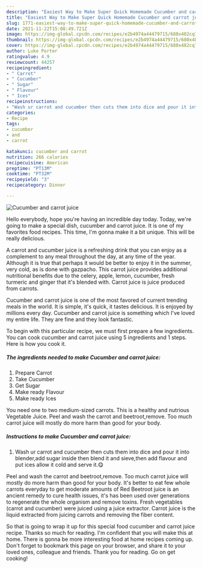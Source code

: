 ```yaml
---
description: "Easiest Way to Make Super Quick Homemade Cucumber and carrot juice"
title: "Easiest Way to Make Super Quick Homemade Cucumber and carrot juice"
slug: 1771-easiest-way-to-make-super-quick-homemade-cucumber-and-carrot-juice
date: 2021-11-22T15:08:49.721Z
image: https://img-global.cpcdn.com/recipes/e2b4974a44479715/680x482cq70/cucumber-and-carrot-juice-recipe-main-photo.jpg
thumbnail: https://img-global.cpcdn.com/recipes/e2b4974a44479715/680x482cq70/cucumber-and-carrot-juice-recipe-main-photo.jpg
cover: https://img-global.cpcdn.com/recipes/e2b4974a44479715/680x482cq70/cucumber-and-carrot-juice-recipe-main-photo.jpg
author: Luke Porter
ratingvalue: 4.9
reviewcount: 44257
recipeingredient:
- " Carrot"
- " Cucumber"
- " Sugar"
- " Flavour"
- " Ices"
recipeinstructions:
- "Wash ur carrot and cucumber then cuts them into dice and pour it into blender,add sugar inside then blend it and sieve,then add flavour and put ices allow it cold and serve it.😋"
categories:
- Recipe
tags:
- cucumber
- and
- carrot

katakunci: cucumber and carrot 
nutrition: 266 calories
recipecuisine: American
preptime: "PT13M"
cooktime: "PT32M"
recipeyield: "3"
recipecategory: Dinner

---
```



![Cucumber and carrot juice](https://img-global.cpcdn.com/recipes/e2b4974a44479715/680x482cq70/cucumber-and-carrot-juice-recipe-main-photo.jpg)

Hello everybody, hope you're having an incredible day today. Today, we're going to make a special dish, cucumber and carrot juice. It is one of my favorites food recipes. This time, I'm gonna make it a bit unique. This will be really delicious.

A carrot and cucumber juice is a refreshing drink that you can enjoy as a complement to any meal throughout the day, at any time of the year. Although it is true that perhaps it would be better to enjoy it in the summer, very cold, as is done with gazpacho. This carrot juice provides additional nutritional benefits due to the celery, apple, lemon, cucumber, fresh turmeric and ginger that it's blended with. Carrot juice is juice produced from carrots.

Cucumber and carrot juice is one of the most favored of current trending meals in the world. It is simple, it's quick, it tastes delicious. It is enjoyed by millions every day. Cucumber and carrot juice is something which I've loved my entire life. They are fine and they look fantastic.


To begin with this particular recipe, we must first prepare a few ingredients. You can cook cucumber and carrot juice using 5 ingredients and 1 steps. Here is how you cook it.

<!--inarticleads1-->

##### The ingredients needed to make Cucumber and carrot juice:

1. Prepare  Carrot
1. Take  Cucumber
1. Get  Sugar
1. Make ready  Flavour
1. Make ready  Ices


You need one to two medium-sized carrots. This is a healthy and nutrious Vegetable Juice. Peel and wash the carrot and beetroot,remove. Too much carrot juice will mostly do more harm than good for your body. 

<!--inarticleads2-->

##### Instructions to make Cucumber and carrot juice:

1. Wash ur carrot and cucumber then cuts them into dice and pour it into blender,add sugar inside then blend it and sieve,then add flavour and put ices allow it cold and serve it.😋


Peel and wash the carrot and beetroot,remove. Too much carrot juice will mostly do more harm than good for your body. It's better to eat few whole carrots everyday to get moderate amounts of Red Beetroot juice is an ancient remedy to cure health issues, it's has been used over generations to regenerate the whole organism and remove toxins. Fresh vegetables (carrot and cucumber) were juiced using a juice extractor. Carrot juice is the liquid extracted from juicing carrots and removing the fiber content. 

So that is going to wrap it up for this special food cucumber and carrot juice recipe. Thanks so much for reading. I'm confident that you will make this at home. There is gonna be more interesting food at home recipes coming up. Don't forget to bookmark this page on your browser, and share it to your loved ones, colleague and friends. Thank you for reading. Go on get cooking!
